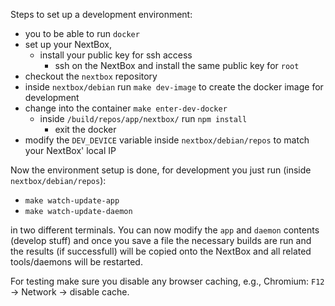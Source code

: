 
Steps to set up a development environment:

* you to be able to run `docker`
* set up your NextBox, 
  * install your public key for ssh access
	* ssh on the NextBox and install the same public key for `root`
* checkout the `nextbox` repository
* inside `nextbox/debian` run `make dev-image` to create the docker image for development
* change into the container `make enter-dev-docker`
  * inside `/build/repos/app/nextbox/` run `npm install`
	* exit the docker
* modify the `DEV_DEVICE` variable inside `nextbox/debian/repos` to match your NextBox' local IP

Now the environment setup is done, for development you just run (inside `nextbox/debian/repos`):

* `make watch-update-app`
* `make watch-update-daemon`

in two different terminals. You can now modify the `app` and `daemon` contents (develop stuff)
and once you save a file the necessary builds are run and the results (if successfull) will be
copied onto the NextBox and all related tools/daemons will be restarted.

For testing make sure you disable any browser caching, e.g., Chromium: `F12` -> Network -> disable cache.

